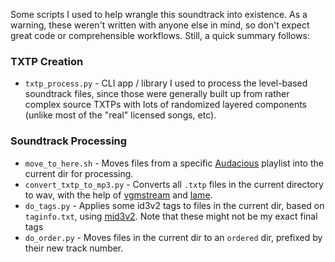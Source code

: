 Some scripts I used to help wrangle this soundtrack into existence.
As a warning, these weren't written with anyone else in mind, so don't
expect great code or comprehensible workflows.  Still, a quick summary
follows:

### TXTP Creation

* `txtp_process.py` - CLI app / library I used to process the level-based
  soundtrack files, since those were generally built up from rather complex
  source TXTPs with lots of randomized layered components (unlike most of
  the "real" licensed songs, etc).

### Soundtrack Processing

* `move_to_here.sh` - Moves files from a specific [Audacious](https://audacious-media-player.org/)
  playlist into the current dir for processing.
* `convert_txtp_to_mp3.py` - Converts all `.txtp` files in the current
  directory to wav, with the help of [vgmstream](https://vgmstream.org/)
  and [lame](https://lame.sourceforge.io/).
* `do_tags.py` - Applies some id3v2 tags to files in the current dir,
  based on `taginfo.txt`, using [mid3v2](https://mutagen.readthedocs.io/en/latest/man/mid3v2.html).
  Note that these might not be my exact final tags
* `do_order.py` - Moves files in the current dir to an `ordered` dir,
  prefixed by their new track number.

